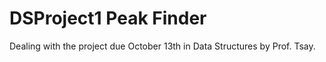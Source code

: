 # DSProject1 Peak Finder

Dealing with the project due October 13th in Data Structures by Prof. Tsay.
